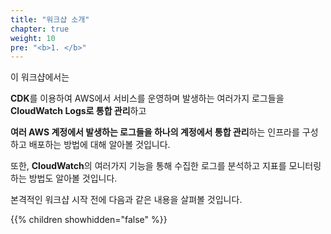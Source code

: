 ```yaml
---
title: "워크샵 소개"
chapter: true
weight: 10
pre: "<b>1. </b>"
---
```


이 워크샵에서는 

**CDK**를 이용하여 AWS에서 서비스를 운영하며 발생하는 여러가지 로그들을 **CloudWatch Logs로 통합 관리**하고 

**여러 AWS 계정에서 발생하는 로그들을 하나의 계정에서 통합 관리**하는 인프라를 구성하고 배포하는 방법에 대해 알아볼 것입니다.

또한, **CloudWatch**의 여러가지 기능을 통해 수집한 로그를 분석하고 지표를 모니터링 하는 방법도 알아볼 것입니다.

본격적인 워크샵 시작 전에 다음과 같은 내용을 살펴볼 것입니다.

{{% children showhidden="false" %}}

